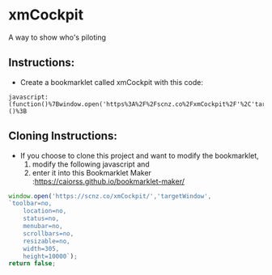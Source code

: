 # xmCockpit
 A way to show who's piloting


## Instructions:
* Create a bookmarklet called xmCockpit with this code:
```
javascript:(function()%7Bwindow.open('https%3A%2F%2Fscnz.co%2FxmCockpit%2F'%2C'targetWindow'%2C%0A%60toolbar%3Dno%2C%0A%20%20%20%20location%3Dno%2C%0A%20%20%20%20status%3Dno%2C%0A%20%20%20%20menubar%3Dno%2C%0A%20%20%20%20scrollbars%3Dno%2C%0A%20%20%20%20resizable%3Dno%2C%0A%20%20%20%20width%3D305%2C%0A%20%20%20%20height%3D10000%60)%3B%0Areturn%20false%3B%7D)()%3B
```

## Cloning Instructions:
* If you choose to clone this project and want to modify the bookmarklet, 
  1. modify the following javascript and 
  1. enter it into this Bookmarklet Maker :https://caiorss.github.io/bookmarklet-maker/
```javascript
window.open('https://scnz.co/xmCockpit/','targetWindow',
`toolbar=no,
    location=no,
    status=no,
    menubar=no,
    scrollbars=no,
    resizable=no,
    width=305,
    height=10000`);
return false;
```
